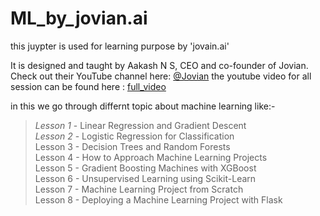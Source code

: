# ML_by_jovian.ai

this juypter is used for learning purpose by 'jovain.ai'

It is designed and taught by Aakash N S, CEO and co-founder of Jovian. Check out their YouTube channel here: [@Jovian](https://www.youtube.com/channel/UCmKaoNn0OvxVAe7f_8sXYNQ)
the youtube video for all session can be found here : [full_video](https://www.youtube.com/watch?v=hDKCxebp88A&t=4659s)

in this we go through differnt topic about machine learning like:-

>*Lesson 1* - Linear Regression and Gradient Descent\
>*Lesson 2* - Logistic Regression for Classification\
>Lesson 3 - Decision Trees and Random Forests\
>Lesson 4 - How to Approach Machine Learning Projects\
>Lesson 5 - Gradient Boosting Machines with XGBoost\
>Lesson 6 - Unsupervised Learning using Scikit-Learn\
>Lesson 7 - Machine Learning Project from Scratch\
>Lesson 8 - Deploying a Machine Learning Project with Flask
